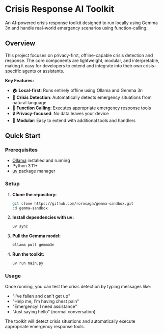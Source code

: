 # Crisis Response AI Toolkit

An AI-powered crisis response toolkit designed to run locally using Gemma 3n and handle real-world emergency scenarios using function-calling.

## Overview

This project focuses on privacy-first, offline-capable crisis detection and response. The core components are lightweight, modular, and interpretable, making it easy for developers to extend and integrate into their own crisis-specific agents or assistants.

**Key Features:**
- 🏠 **Local-first**: Runs entirely offline using Ollama and Gemma 3n
- 🚨 **Crisis Detection**: Automatically detects emergency situations from natural language
- 🔧 **Function Calling**: Executes appropriate emergency response tools
- 🔒 **Privacy-focused**: No data leaves your device
- 🧩 **Modular**: Easy to extend with additional tools and handlers

## Quick Start

### Prerequisites

- [Ollama](https://ollama.ai/) installed and running
- Python 3.11+
- [uv](https://github.com/astral-sh/uv) package manager

### Setup

1. **Clone the repository:**
   ```bash
   git clone https://github.com/rorosaga/gemma-sandbox.git
   cd gemma-sandbox
   ```

2. **Install dependencies with uv:**
   ```bash
   uv sync
   ```

3. **Pull the Gemma model:**
   ```bash
   ollama pull gemma3n
   ```

4. **Run the toolkit:**
   ```bash
   uv run main.py
   ```

### Usage

Once running, you can test the crisis detection by typing messages like:
- "I've fallen and can't get up"
- "Help me, I'm having chest pain" 
- "Emergency! I need assistance"
- "Just saying hello" (normal conversation)

The toolkit will detect crisis situations and automatically execute appropriate emergency response tools.
